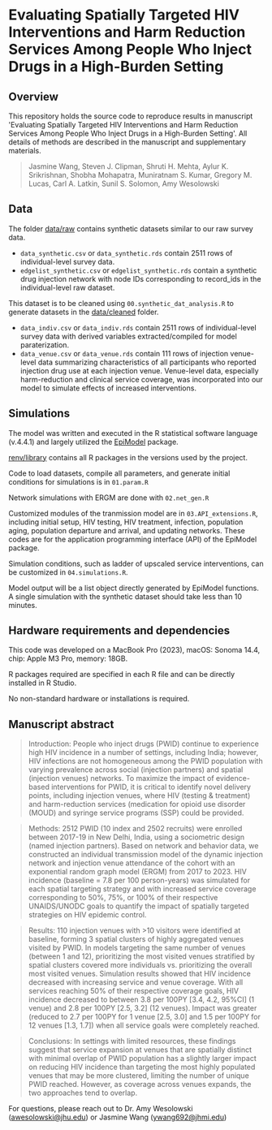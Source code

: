 # Evaluating Spatially Targeted HIV Interventions and Harm Reduction Services Among People Who Inject Drugs in a High-Burden Setting

## Overview
This repository holds the source code to reproduce results in manuscript 'Evaluating Spatially Targeted HIV Interventions and Harm Reduction Services Among People Who Inject Drugs in a High-Burden Setting'. All details of methods are described in the manuscript and supplementary materials.
> Jasmine Wang, Steven J. Clipman, Shruti H. Mehta, Aylur K. Srikrishnan, Shobha Mohapatra, Muniratnam S. Kumar, Gregory M. Lucas, Carl A. Latkin, Sunil S. Solomon, Amy Wesolowski


## Data
The folder [data/raw]("data/raw") contains synthetic datasets similar to our raw survey data. 
- `data_synthetic.csv` or `data_synthetic.rds` contain 2511 rows of individual-level survey data.
- `edgelist_synthetic.csv` or `edgelist_synthetic.rds` contain a synthetic drug injection network with node IDs corresponding to record_ids in the individual-level raw dataset.

This dataset is to be cleaned using `00.synthetic_dat_analysis.R` to generate datasets in the [data/cleaned]("data/cleaned") folder.
- `data_indiv.csv` or `data_indiv.rds` contain 2511 rows of individual-level survey data with derived variables extracted/compiled for model paraterization. 
- `data_venue.csv` or `data_venue.rds` contain 111 rows of injection venue-level data summarizing characteristics of all participants who reported injection drug use at each injection venue. Venue-level data, especially harm-reduction and clinical service coverage, was incorporated into our model to simulate effects of increased interventions. 


## Simulations
The model was written and executed in the R statistical software language (v.4.4.1) and largely utilized the [EpiModel](http://epimodel.org/) package. 

[renv/library]("renv/library") contains all R packages in the versions used by the project.

Code to load datasets, compile all parameters, and generate initial conditions for simulations is in `01.param.R`

Network simulations with ERGM are done with `02.net_gen.R`

Customized modules of the tranmission model are in `03.API_extensions.R`, including initial setup, HIV testing, HIV treatment, infection, population aging, population departure and arrival, and updating networks. These codes are for the application programming interface (API) of the EpiModel package. 

Simulation conditions, such as ladder of upscaled service interventions, can be customized in `04.simulations.R`.

Model output will be a list object directly generated by EpiModel functions. A single simulation with the synthetic dataset should take less than 10 minutes. 



## Hardware requirements and dependencies
This code was developed on a MacBook Pro (2023), macOS: Sonoma 14.4, chip: Apple M3 Pro, memory: 18GB. 

R packages required are specified in each R file and can be directly installed in R Studio. 

No non-standard hardware or installations is required. 


## Manuscript abstract
> Introduction: People who inject drugs (PWID) continue to experience high HIV incidence in a number of settings, including India; however, HIV infections are not homogeneous among the PWID population with varying prevalence across social (injection partners) and spatial (injection venues) networks. To maximize the impact of evidence-based interventions for PWID, it is critical to identify novel delivery points, including injection venues, where HIV (testing & treatment) and harm-reduction services (medication for opioid use disorder (MOUD) and syringe service programs (SSP) could be provided.
 
> Methods: 2512 PWID (10 index and 2502 recruits) were enrolled between 2017-19 in New Delhi, India, using a sociometric design (named injection partners). Based on network and behavior data, we constructed an individual transmission model of the dynamic injection network and injection venue attendance of the cohort with an exponential random graph model (ERGM) from 2017 to 2023. HIV incidence (baseline = 7.8 per 100 person-years) was simulated for each spatial targeting strategy and with increased service coverage corresponding to 50%, 75%, or 100% of their respective UNAIDS/UNODC goals to quantify the impact of spatially targeted strategies on HIV epidemic control.
 
> Results: 110 injection venues with >10 visitors were identified at baseline, forming 3 spatial clusters of highly aggregated venues visited by PWID. In models targeting the same number of venues (between 1 and 12), prioritizing the most visited venues stratified by spatial clusters covered more individuals vs. prioritizing the overall most visited venues. Simulation results showed that HIV incidence decreased with increasing service and venue coverage. With all services reaching 50% of their respective coverage goals, HIV incidence decreased to between 3.8 per 100PY [3.4, 4.2, 95%CI] (1 venue) and 2.8 per 100PY [2.5, 3.2] (12 venues). Impact was greater (reduced to 2.7 per 100PY for 1 venue [2.5, 3.0] and 1.5 per 100PY for 12 venues [1.3, 1.7]) when all service goals were completely reached.
 
> Conclusions: In settings with limited resources, these findings suggest that service expansion at venues that are spatially distinct with minimal overlap of PWID population has a slightly larger impact on reducing HIV incidence than targeting the most highly populated venues that may be more clustered, limiting the number of unique PWID reached. However, as coverage across venues expands, the two approaches tend to overlap.


For questions, please reach out to Dr. Amy Wesolowski (awesolowski@jhu.edu) or Jasmine Wang (ywang692@jhmi.edu)

